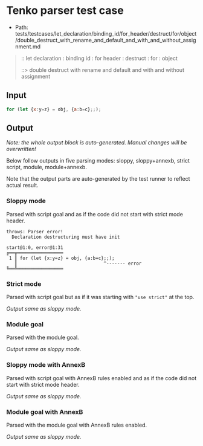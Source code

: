 # Tenko parser test case

- Path: tests/testcases/let_declaration/binding_id/for_header/destruct/for/object/double_destruct_with_rename_and_default_and_with_and_without_assignment.md

> :: let declaration : binding id : for header : destruct : for : object
>
> ::> double destruct with rename and default and with and without assignment

## Input

`````js
for (let {x:y=z} = obj, {a:b=c};;);
`````

## Output

_Note: the whole output block is auto-generated. Manual changes will be overwritten!_

Below follow outputs in five parsing modes: sloppy, sloppy+annexb, strict script, module, module+annexb.

Note that the output parts are auto-generated by the test runner to reflect actual result.

### Sloppy mode

Parsed with script goal and as if the code did not start with strict mode header.

`````
throws: Parser error!
  Declaration destructuring must have init

start@1:0, error@1:31
╔══╦═════════════════
 1 ║ for (let {x:y=z} = obj, {a:b=c};;);
   ║                                ^------- error
╚══╩═════════════════

`````

### Strict mode

Parsed with script goal but as if it was starting with `"use strict"` at the top.

_Output same as sloppy mode._

### Module goal

Parsed with the module goal.

_Output same as sloppy mode._

### Sloppy mode with AnnexB

Parsed with script goal with AnnexB rules enabled and as if the code did not start with strict mode header.

_Output same as sloppy mode._

### Module goal with AnnexB

Parsed with the module goal with AnnexB rules enabled.

_Output same as sloppy mode._

